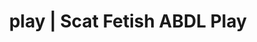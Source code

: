 ---
categories:
- POV Erotica
- Gender-Fluid
- Lingerie Art
- Latex Fetish
- Spiritual Kink
image: /assets/images/1747714219907.jpg
layout: post
schema:
  description: Premium adult content featuring Scat Fetish, ABDL Play. High-quality
    artwork with sensual themes.
  keywords:
  - Immersive Erotica
  - Alt Romance
  - ABDL Play
  - Sensual Cosplay
  - Digital Dominance
  - Spiritual Kink
  - Scat Fetish
  name: 1747714219907 | Scat Fetish ABDL Play
  type: VisualArtwork
seo:
  description: Featured content with high-quality ABDL Play, Scat Fetish. HD images
    available.
  keywords: ABDL Play, Scat Fetish
  og_image: /assets/images/1747714219907.jpg
  schema_type: VisualArtwork
tags:
- '#play'
- Scat Fetish
- ABDL Play
title: play | Scat Fetish ABDL Play
---